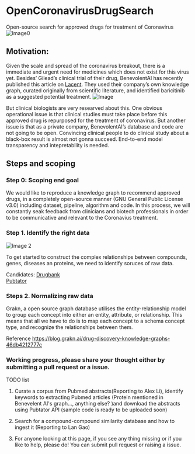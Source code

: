 # OpenCoronavirusDrugSearch
Open-source search for approved drugs for treatment of Coronavirus 
![Image0](https://miro.medium.com/max/2800/1*uC40oYHy1rF1ZoXP0piBvw.jpeg)
## Motivation: 
Given the scale and spread of the coronavirus breakout,  there is a immediate and urgent need for medicines which does not exist for this virus yet. Besides’ Gilead’s clinical trial of their drug, BenevolentAI has recently published this article on [Lacent](https://www.thelancet.com/journals/lancet/article/PIIS0140-6736(20)30304-4/fulltext?rss=yes#articleInformation). They used their company’s own knowledge graph, curated originally from scientific literature, and identified baricitinib as a suggested potential treatment. 
![Image](https://els-jbs-prod-cdn.literatumonline.com/cms/attachment/8d2d80c6-d53e-4123-9877-5c64dda88249/gr1.jpg)

But clinical biologists are very researved about this. One obvious operational issue is that clinical studies must take place before this approved drug is repurposed for the treatment of coronavirus. But another issue is that as a private company, BenevolentAI’s database and code are not going to be open. Convincing clinical people to do clinical study about a black-box result is almost not gonna succeed. End-to-end model transparency and intepretability is needed. 

## Steps and scoping 

### Step 0: Scoping end goal

We would like to reproduce a knowledge graph to recommend approved drugs, in a completely open-source manner (GNU General Public License v3.0) including dataset, pipeline, algorithm and code. In this process, we will constantly seak feedback from clinicians and biotech professionals in order to be communicative and relevant to the Coronavius treatment.  

### Step 1. Identify the right data 
![Image 2](https://miro.medium.com/max/7012/1*kUebZxFOUjJGeWX7YoCIVg.png)

To get started to construct the complex relationships between compounds, genes, diseases an proteins, we need to identify soruces of raw data. 

Candidates: 
[Drugbank](https://www.drugbank.ca)  
[Pubtator](https://www.ncbi.nlm.nih.gov/research/pubtator)


### Steps 2. Normalizing raw data
Grakn, a open source graph database utilises the entity-relationship model to group each concept into either an entity, attribute, or relationship. This means that all we have to do is to map each concept to a schema concept type, and recognize the relationships between them. 

Reference
 https://blog.grakn.ai/drug-discovery-knowledge-graphs-46db4212777c 

### Working progress, please share your thought either by submitting a pull request or a issue. 

TODO list 
1. Curate a corpus from Pubmed abstracts(Reporting to Alex Li), identify keywords to extracting Pubmed articles (Protein mentioned in Benevelent AI's graph..., anything else? )and download the abstracts using Pubtator API (sample code is ready to be uploaded soon) 


2. Search for a compound-compound similarity database and how to ingest it (Reporting to Lan Gao)

3. For anyone looking at this page, if you see any thing missing or if you like to help, please do! You can submit pull request or raising a issue. 
